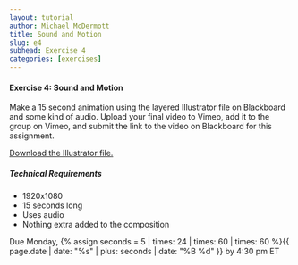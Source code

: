 ```yaml
---
layout: tutorial
author: Michael McDermott
title: Sound and Motion
slug: e4
subhead: Exercise 4
categories: [exercises]
---
```

#### Exercise 4: Sound and Motion
Make a 15 second animation using the layered Illustrator file on Blackboard and some kind of audio. Upload your final video to Vimeo, add it to the group on Vimeo, and submit the link to the video on Blackboard for this assignment.

[Download the Illustrator file.](https://www.dropbox.com/s/3kaqcqc7kslp5ps/E4-DemoFile.ai?dl=0)

##### Technical Requirements
* 1920x1080
* 15 seconds long
* Uses audio
* Nothing extra added to the composition

<span class="due">Due Monday, {% assign seconds = 5 | times: 24 | times: 60 | times: 60 %}{{ page.date | date: "%s" | plus: seconds | date: "%B %d" }} by 4:30 pm ET</span>
